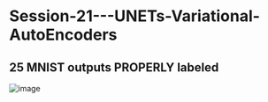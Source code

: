 # Session-21---UNETs-Variational-AutoEncoders

## 25 MNIST outputs PROPERLY labeled

![image](https://github.com/user-attachments/assets/53eedb21-40d2-44cb-9ff8-345d7cc2a32e)
